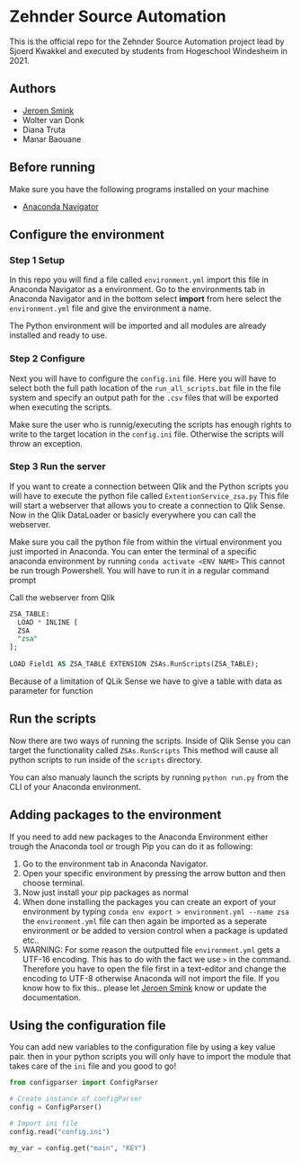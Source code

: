 # Zehnder Source Automation
This is the official repo for the Zehnder Source Automation project lead by Sjoerd Kwakkel and executed by students from Hogeschool Windesheim in 2021.

## Authors
- [Jeroen Smink](https://github.com/jeroensmink98)
- Wolter van Donk
- Diana Truta
- Manar Baouane

## Before running
Make sure you have the following programs installed on your machine
- [Anaconda Navigator](https://www.anaconda.com/products/individual)

## Configure the environment
### Step 1 Setup
In this repo you will find a file called ``environment.yml`` import this file in Anaconda Navigator as a environment. Go to the environments tab in Anaconda Navigator and in the bottom select <b>import</b> from here select the ``environment.yml`` file and give the environment a name.

The Python environment will be imported and all modules are already installed and ready to use. 

### Step 2 Configure
Next you will have to configure the ``config.ini`` file. Here you will have to select both the full path location of the ``run_all_scripts.bat`` file in the file system and specify an output path for the ``.csv`` files that will be exported when executing the scripts.

Make sure the user who is runnig/executing the scripts has enough rights to write to the target location in the ``config.ini`` file. Otherwise the scripts will throw an exception.

### Step 3 Run the server
If you want to create a connection between Qlik and the Python scripts you will have to execute the python file called ``ExtentionService_zsa.py`` This file will start a webserver that allows you to create a connection to Qlik Sense. Now in the Qlik DataLoader or basicly everywhere you can call the webserver.

Make sure you call the python file from within the virtual environment you just imported in Anaconda. You can enter the terminal of a specific anaconda environment by running ``conda activate <ENV NAME>`` This cannot be run trough Powershell. You will have to run it in a regular command prompt

Call the webserver from Qlik 

```sql
ZSA_TABLE:
  LOAD * INLINE [
  ZSA
  "zsa"
];
 
LOAD Field1 AS ZSA_TABLE EXTENSION ZSAs.RunScripts(ZSA_TABLE);
```

Because of a limitation of QLik Sense we have to give a table with data as parameter for function


## Run the scripts
Now there are two ways of running the scripts. Inside of Qlik Sense you can target the functionality called ``ZSAs.RunScripts`` This method will cause all python scripts to run inside of the ``scripts`` directory. 

You can also manualy launch the scripts by running ``python run.py`` from the CLI of your Anaconda environment.


## Adding packages to the environment
If you need to add new packages to the Anaconda Environment either trough the Anaconda tool or trough Pip you can do it as following:

1. Go to the environment tab in Anaconda Navigator.
2. Open your specific environment by pressing the arrow button and then choose terminal.
3. Now just install your pip packages as normal
4. When done installing the packages you can create an export of your environment by typing ``conda env export > environment.yml --name zsa`` the ``environment.yml`` file can then again be imported as a seperate environment or be added to version control when a package is updated etc..
5. WARNING: For some reason the outputted file ``environment.yml`` gets a UTF-16 encoding. This has to do with the fact we use ``>`` in the command. Therefore you have to open the file first in a text-editor and change the encoding to UTF-8 otherwise Anaconda will not import the file. If you know how to fix this.. please let [Jeroen Smink](https://github.com/jeroensmink98) know or update the documentation.

## Using the configuration file
You can add new variables to the configuration file by using a key value pair. then in your python scripts you will only have to import the module that takes care of the ``ini`` file and you good to go!

```py
from configparser import ConfigParser

# Create instance of configParser
config = ConfigParser()

# Import ini file
config.read("config.ini")

my_var = config.get("main", "KEY")
```



